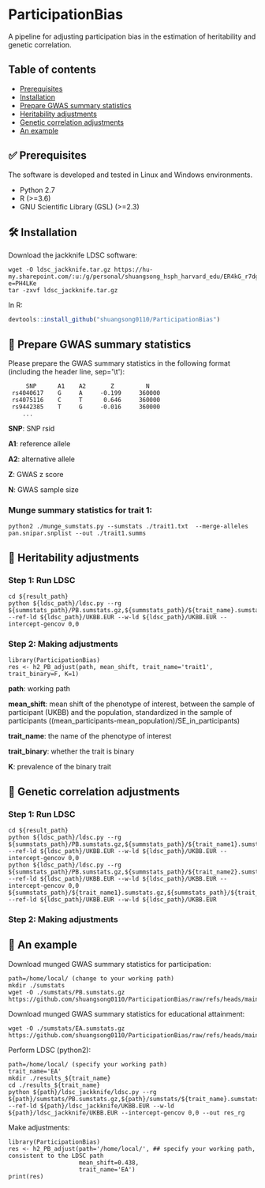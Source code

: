 # ParticipationBias

A pipeline for adjusting participation bias in the estimation of heritability and genetic correlation.


## Table of contents
* [Prerequisites](#white_check_mark-prerequisites)
* [Installation](#hammer_and_wrench-installation)
* [Prepare GWAS summary statistics](#scroll-prepare-gwas-summary-statistics)
* [Heritability adjustments](#rocket-heritability-adjustments)
* [Genetic correlation adjustments](#rocket-genetic-correlation-adjustments)
* [An example](#key-an-example)


## :white_check_mark: Prerequisites

The software is developed and tested in Linux and Windows environments.
- Python 2.7
- R (>=3.6)
- GNU Scientific Library (GSL) (>=2.3)

## :hammer_and_wrench: Installation
Download the jackknife LDSC software:
```
wget -O ldsc_jackknife.tar.gz https://hu-my.sharepoint.com/:u:/g/personal/shuangsong_hsph_harvard_edu/ER4kG_r7dgpIlyHdjI0opPYB6o1p8K3ppP9DRQC__NmZRQ?e=PH4LKe
tar -zxvf ldsc_jackknife.tar.gz
```

In R:
```r
devtools::install_github("shuangsong0110/ParticipationBias")
```

## :scroll: Prepare GWAS summary statistics
Please prepare the GWAS summary statistics in the following format (including the header line, sep='\t'):
```
     SNP      A1    A2       Z         N       
 rs4040617    G     A     -0.199     360000
 rs4075116    C     T      0.646     360000
 rs9442385    T     G     -0.016     360000
    ...
```

**SNP**: SNP rsid

**A1**: reference allele

**A2**: alternative allele

**Z**: GWAS z score

**N**: GWAS sample size

### Munge summary statistics for trait 1:
```
python2 ./munge_sumstats.py --sumstats ./trait1.txt  --merge-alleles pan.snipar.snplist --out ./trait1.summs
```

## :rocket: Heritability adjustments
### Step 1: Run LDSC
```
cd ${result_path}
python ${ldsc_path}/ldsc.py --rg ${summstats_path}/PB.sumstats.gz,${summstats_path}/${trait_name}.sumstats.gz --ref-ld ${ldsc_path}/UKBB.EUR --w-ld ${ldsc_path}/UKBB.EUR --intercept-gencov 0,0
```

### Step 2: Making adjustments
```
library(ParticipationBias)
res <- h2_PB_adjust(path, mean_shift, trait_name='trait1', trait_binary=F, K=1)
```
**path**: working path

**mean_shift**: mean shift of the phenotype of interest, between the sample of participant (UKBB) and the population, standardized in the sample of participants ((mean_participants-mean_population)/SE_in_participants)

**trait_name**: the name of the phenotype of interest

**trait_binary**: whether the trait is binary

**K**: prevalence of the binary trait



## :rocket: Genetic correlation adjustments
### Step 1: Run LDSC
```
cd ${result_path}
python ${ldsc_path}/ldsc.py --rg ${summstats_path}/PB.sumstats.gz,${summstats_path}/${trait_name1}.sumstats.gz --ref-ld ${ldsc_path}/UKBB.EUR --w-ld ${ldsc_path}/UKBB.EUR --intercept-gencov 0,0
python ${ldsc_path}/ldsc.py --rg ${summstats_path}/PB.sumstats.gz,${summstats_path}/${trait_name2}.sumstats.gz --ref-ld ${ldsc_path}/UKBB.EUR --w-ld ${ldsc_path}/UKBB.EUR --intercept-gencov 0,0
${summstats_path}/${trait_name1}.sumstats.gz,${summstats_path}/${trait_name2}.sumstats.gz --ref-ld ${ldsc_path}/UKBB.EUR --w-ld ${ldsc_path}/UKBB.EUR 
```

### Step 2: Making adjustments



## :key: An example
Download munged GWAS summary statistics for participation:
```
path=/home/local/ (change to your working path)
mkdir ./sumstats
wget -O ./sumstats/PB.sumstats.gz https://github.com/shuangsong0110/ParticipationBias/raw/refs/heads/main/example_data/PB.sumstats.gz
```

Download munged GWAS summary statistics for educational attainment:
```
wget -O ./sumstats/EA.sumstats.gz https://github.com/shuangsong0110/ParticipationBias/raw/refs/heads/main/example_data/EA.sumstats.gz
```

Perform LDSC (python2):
```
path=/home/local/ (specify your working path)
trait_name='EA'
mkdir ./results_${trait_name}
cd ./results_${trait_name}
python ${path}/ldsc_jackknife/ldsc.py --rg ${path}/sumstats/PB.sumstats.gz,${path}/sumstats/${trait_name}.sumstats.gz --ref-ld ${path}/ldsc_jackknife/UKBB.EUR --w-ld ${path}/ldsc_jackknife/UKBB.EUR --intercept-gencov 0,0 --out res_rg
```

Make adjustments:
```
library(ParticipationBias)
res <- h2_PB_adjust(path='/home/local/', ## specify your working path, consistent to the LDSC path
                    mean_shift=0.438,
                    trait_name='EA')
print(res)
```



